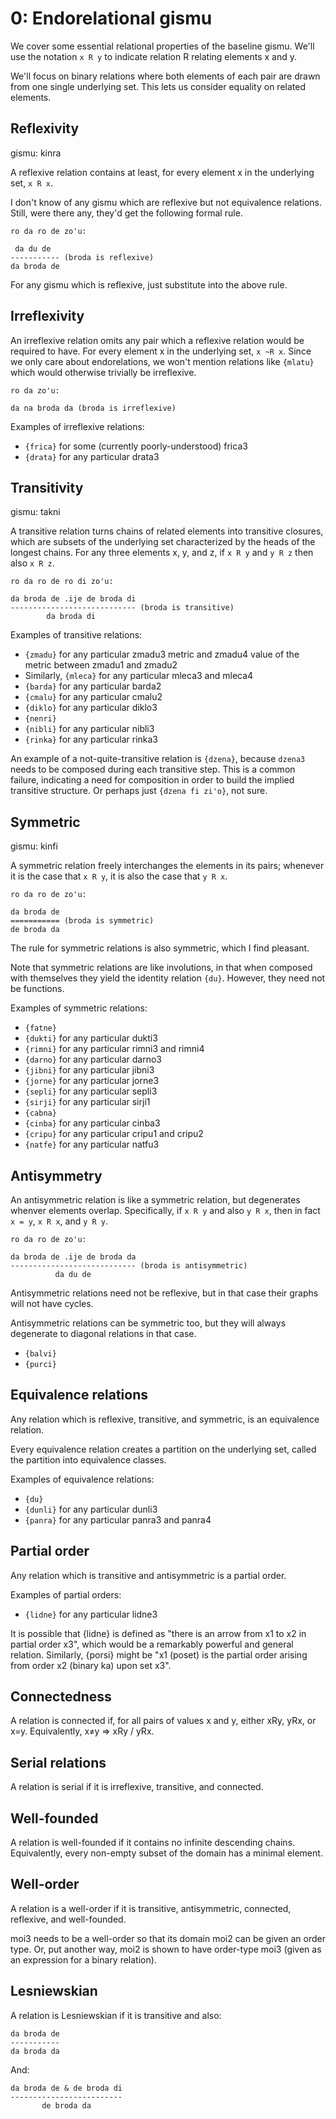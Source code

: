 # 0: Endorelational gismu

We cover some essential relational properties of the baseline gismu. We'll use
the notation `x R y` to indicate relation R relating elements x and y.

We'll focus on binary relations where both elements of each pair are drawn
from one single underlying set. This lets us consider equality on related
elements.

## Reflexivity

gismu: kinra

A reflexive relation contains at least, for every element x in the underlying
set, `x R x`.

I don't know of any gismu which are reflexive but not equivalence relations.
Still, were there any, they'd get the following formal rule.

    ro da ro de zo'u:

     da du de
    ----------- (broda is reflexive)
    da broda de

For any gismu which is reflexive, just substitute into the above rule.

## Irreflexivity

An irreflexive relation omits any pair which a reflexive relation would be
required to have. For every element x in the underlying set, `x ~R x`. Since
we only care about endorelations, we won't mention relations like ``{mlatu}``
which would otherwise trivially be irreflexive.

    ro da zo'u:

    da na broda da (broda is irreflexive)

Examples of irreflexive relations:

* ``{frica}`` for some (currently poorly-understood) frica3
* ``{drata}`` for any particular drata3

## Transitivity

gismu: takni

A transitive relation turns chains of related elements into transitive
closures, which are subsets of the underlying set characterized by the heads
of the longest chains. For any three elements x, y, and z,
if `x R y` and `y R z` then also `x R z`.

    ro da ro de ro di zo'u:

    da broda de .ije de broda di
    ---------------------------- (broda is transitive)
            da broda di

Examples of transitive relations:

* ``{zmadu}`` for any particular zmadu3 metric and zmadu4 value of the metric
  between zmadu1 and zmadu2
* Similarly, ``{mleca}`` for any particular mleca3 and mleca4
* ``{barda}`` for any particular barda2
* ``{cmalu}`` for any particular cmalu2
* ``{diklo}`` for any particular diklo3
* ``{nenri}``
* ``{nibli}`` for any particular nibli3
* ``{rinka}`` for any particular rinka3

An example of a not-quite-transitive relation is ``{dzena}``, because
``dzena3`` needs to be composed during each transitive step. This is a common
failure, indicating a need for composition in order to build the implied
transitive structure. Or perhaps just ``{dzena fi zi'o}``, not sure.

## Symmetric

gismu: kinfi

A symmetric relation freely interchanges the elements in its pairs; whenever
it is the case that `x R y`, it is also the case that `y R x`.

    ro da ro de zo'u:

    da broda de
    =========== (broda is symmetric)
    de broda da

The rule for symmetric relations is also symmetric, which I find pleasant.

Note that symmetric relations are like involutions, in that when composed with
themselves they yield the identity relation ``{du}``. However, they need not
be functions.

Examples of symmetric relations:

* ``{fatne}``
* ``{dukti}`` for any particular dukti3
* ``{rimni}`` for any particular rimni3 and rimni4
* ``{darno}`` for any particular darno3
* ``{jibni}`` for any particular jibni3
* ``{jorne}`` for any particular jorne3
* ``{sepli}`` for any particular sepli3
* ``{sirji}`` for any particular sirji1
* ``{cabna}``
* ``{cinba}`` for any particular cinba3
* ``{cripu}`` for any particular cripu1 and cripu2
* ``{natfe}`` for any particular natfu3

## Antisymmetry

An antisymmetric relation is like a symmetric relation, but degenerates
whenver elements overlap. Specifically, if `x R y` and also `y R x`, then in
fact `x = y`, `x R x`, and `y R y`.

    ro da ro de zo'u:

    da broda de .ije de broda da
    ---------------------------- (broda is antisymmetric)
              da du de

Antisymmetric relations need not be reflexive, but in that case their graphs
will not have cycles.

Antisymmetric relations can be symmetric too, but they will always degenerate
to diagonal relations in that case.

* ``{balvi}``
* ``{purci}``

## Equivalence relations

Any relation which is reflexive, transitive, and symmetric, is an equivalence
relation.

Every equivalence relation creates a partition on the underlying set, called
the partition into equivalence classes.

Examples of equivalence relations:

* ``{du}``
* ``{dunli}`` for any particular dunli3
* ``{panra}`` for any particular panra3 and panra4

## Partial order

Any relation which is transitive and antisymmetric is a partial order.

Examples of partial orders:

* ``{lidne}`` for any particular lidne3

It is possible that {lidne} is defined as "there is an arrow from x1 to x2 in
partial order x3", which would be a remarkably powerful and general relation.
Similarly, {porsi} might be "x1 (poset) is the partial order arising from
order x2 (binary ka) upon set x3".

## Connectedness

A relation is connected if, for all pairs of values x and y, either xRy, yRx,
or x=y. Equivalently, x≠y => xRy \/ yRx.

## Serial relations

A relation is serial if it is irreflexive, transitive, and connected.

## Well-founded

A relation is well-founded if it contains no infinite descending chains.
Equivalently, every non-empty subset of the domain has a minimal element.

## Well-order

A relation is a well-order if it is transitive, antisymmetric, connected,
reflexive, and well-founded.

moi3 needs to be a well-order so that its domain moi2 can be given an order
type. Or, put another way, moi2 is shown to have order-type moi3 (given as an
expression for a binary relation).

## Lesniewskian

A relation is Lesniewskian if it is transitive and also:

    da broda de
    -----------
    da broda da

And:

    da broda de & de broda di
    -------------------------
           de broda da
